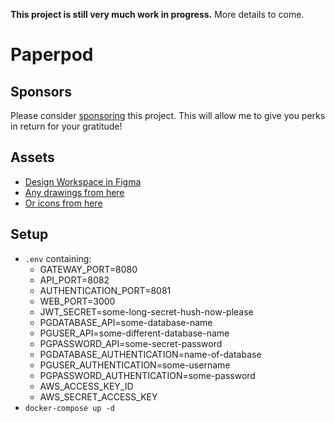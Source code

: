 **This project is still very much work in progress.** More details to come.

# Paperpod

## Sponsors

Please consider [sponsoring](https://github.com/sponsors/olaven/) this project.
This will allow me to give you perks in return for your gratitude!

## Assets

- [Design Workspace in Figma](https://www.figma.com/file/VSrR5BIGv7BkliMdcwvA8q/Paperpod?node-id=0%3A1)
- [Any drawings from here](https://undraw.co/illustrations)
- [Or icons from here](https://feathericons.com/)

## Setup

- `.env` containing:
  - GATEWAY_PORT=8080
  - API_PORT=8082
  - AUTHENTICATION_PORT=8081
  - WEB_PORT=3000
  - JWT_SECRET=some-long-secret-hush-now-please
  - PGDATABASE_API=some-database-name
  - PGUSER_API=some-different-database-name
  - PGPASSWORD_API=some-secret-password
  - PGDATABASE_AUTHENTICATION=name-of-database
  - PGUSER_AUTHENTICATION=some-username
  - PGPASSWORD_AUTHENTICATION=some-password
  - AWS_ACCESS_KEY_ID
  - AWS_SECRET_ACCESS_KEY
- `docker-compose up -d`
